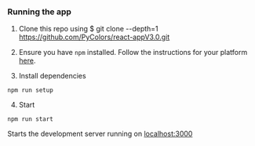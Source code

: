 ### Running the app

1. Clone this repo using $ git clone --depth=1 https://github.com/PyColors/react-appV3.0.git

2. Ensure you have `npm` installed. Follow the instructions for your platform [here](https://github.com/npm/npm).

3. Install dependencies

  ````
  npm run setup
  ````

4. Start

  ````
  npm run start
  ````

Starts the development server running on [localhost:3000](localhost:3000)
